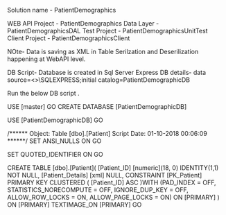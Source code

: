 Solution name - PatientDemographics

WEB API Project - PatientDemographics
Data Layer - PatientDemographicsDAL
Test Project - PatientDemographicsUnitTest
Client Project - PatientDemographicsClient

NOte- Data is saving as XML in Table
Serilzation and Deserilization happening at WebAPI level.


DB Script- Database is created in Sql Server Express
DB details- data source=<<System Name>>\SQLEXPRESS;initial catalog=PatientDemographicDB

Run the below DB script .

USE [master]
GO
CREATE DATABASE [PatientDemographicDB]

USE [PatientDemographicDB]
GO

/****** Object:  Table [dbo].[Patient]    Script Date: 01-10-2018 00:06:09 ******/
SET ANSI_NULLS ON
GO

SET QUOTED_IDENTIFIER ON
GO

CREATE TABLE [dbo].[Patient](
	[Patient_ID] [numeric](18, 0) IDENTITY(1,1) NOT NULL,
	[Patient_Details] [xml] NULL,
 CONSTRAINT [PK_Patient] PRIMARY KEY CLUSTERED 
(
	[Patient_ID] ASC
)WITH (PAD_INDEX = OFF, STATISTICS_NORECOMPUTE = OFF, IGNORE_DUP_KEY = OFF, ALLOW_ROW_LOCKS = ON, ALLOW_PAGE_LOCKS = ON) ON [PRIMARY]
) ON [PRIMARY] TEXTIMAGE_ON [PRIMARY]
GO

